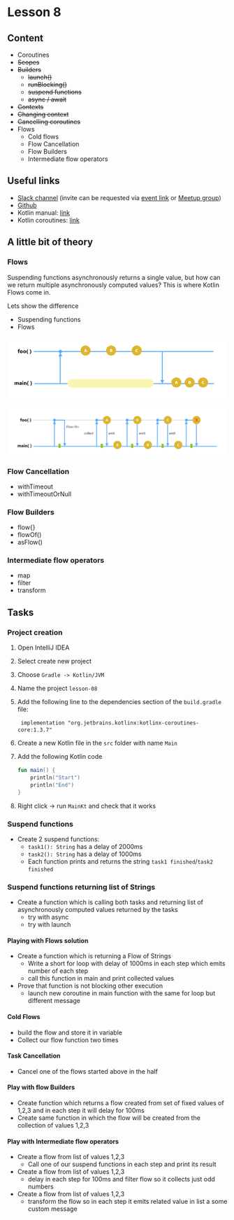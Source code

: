 # Lesson 8

## Content
- Coroutines
 - ~~Scopes~~
 - ~~Builders~~
     - ~~launch()~~
     - ~~runBlocking()~~
     - ~~suspend functions~~
     - ~~async / await~~
 - ~~Contexts~~
 - ~~Changing context~~
 - ~~Cancelling coroutines~~
 - Flows
    - Cold flows
    - Flow Cancellation
    - Flow Builders
    - Intermediate flow operators


## Useful links
- [Slack channel](https://appport-academy.slack.com/) (invite can be requested via [event link](https://appport.cz/event/appport-academy/) or [Meetup group](https://www.meetup.com/Prague-Mobile-Development-Meetup/events/269765161/))
- [Github](https://github.com/Concur-Kotlin-Academy/academy2020)
- Kotlin manual: [link](https://kotlinlang.org/docs/reference/coroutines/flow.html#flows)
- Kotlin coroutines: [link](https://github.com/Kotlin/kotlinx.coroutines)

## A little bit of theory
### Flows
Suspending functions asynchronously returns a single value, but how can we return multiple asynchronously computed values? This is where Kotlin Flows come in.

Lets show the difference
- Suspending functions
- Flows

![Job](images/suspend_function.png)

![Job](images/flow.png)

### Flow Cancellation
- withTimeout
- withTimeoutOrNull

### Flow Builders
- flow{}
- flowOf()
- asFlow()

### Intermediate flow operators
- map
- filter
- transform

## Tasks
### Project creation
1. Open IntelliJ IDEA
2. Select create new project
3. Choose `Gradle -> Kotlin/JVM`
4. Name the project `lesson-08`
5. Add the following line to the dependencies section of the `build.gradle` file:

        implementation "org.jetbrains.kotlinx:kotlinx-coroutines-core:1.3.7"
6. Create a new Kotlin file in the `src` folder with name `Main`
7. Add the following Kotlin code

    ```kotlin
    fun main() {
        println("Start")
        println("End")
    }
    ```
8. Right click -> run `MainKt` and check that it works

### Suspend functions
- Create 2 suspend functions:
  - `task1(): String` has a delay of 2000ms
  - `task2(): String` has a delay of 1000ms
  - Each function prints and returns the string `task1 finished`/`task2 finished`

### Suspend functions returning list of Strings
- Create a function which is calling both tasks and returning list of asynchronously computed values returned by the tasks
  - try with async
  - try with launch

#### Playing with Flows solution
- Create a function which is returning a Flow of Strings
  - Write a short for loop with delay of 1000ms in each step which emits number of each step
  - call this function in main and print collected values
- Prove that function is not blocking other execution
  - launch new coroutine in main function with the same for loop but different message

#### Cold Flows
- build the flow and store it in variable
- Collect our flow function two times

#### Task Cancellation
- Cancel one of the flows started above in the half

#### Play with flow Builders
- Create function which returns a flow created from set of fixed values of 1,2,3 and in each step it will delay for 100ms
- Create same function in which the flow will be created from the collection of values 1,2,3

#### Play with Intermediate flow operators
- Create a flow from list of values 1,2,3
  - Call one of our suspend functions in each step and print its result
- Create a flow from list of values 1,2,3
  - delay in each step for 100ms and filter flow so it collects just odd numbers
- Create a flow from list of values 1,2,3
  - transform the flow so in each step it emits related value in list a some custom message
